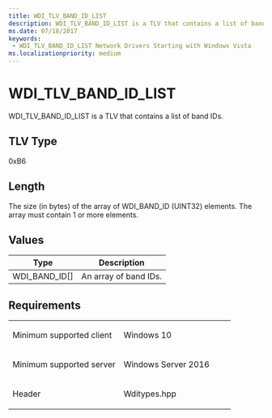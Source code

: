 ```yaml
---
title: WDI_TLV_BAND_ID_LIST
description: WDI_TLV_BAND_ID_LIST is a TLV that contains a list of band IDs.
ms.date: 07/18/2017
keywords:
 - WDI_TLV_BAND_ID_LIST Network Drivers Starting with Windows Vista
ms.localizationpriority: medium
---
```


# WDI\_TLV\_BAND\_ID\_LIST


WDI\_TLV\_BAND\_ID\_LIST is a TLV that contains a list of band IDs.

## TLV Type


0xB6

## Length


The size (in bytes) of the array of WDI\_BAND\_ID (UINT32) elements. The array must contain 1 or more elements.

## Values


| Type              | Description           |
|-------------------|-----------------------|
| WDI\_BAND\_ID\[\] | An array of band IDs. |

 

Requirements
------------

<table>
<colgroup>
<col width="50%" />
<col width="50%" />
</colgroup>
<tbody>
<tr class="odd">
<td><p>Minimum supported client</p></td>
<td><p>Windows 10</p></td>
</tr>
<tr class="even">
<td><p>Minimum supported server</p></td>
<td><p>Windows Server 2016</p></td>
</tr>
<tr class="odd">
<td><p>Header</p></td>
<td>Wditypes.hpp</td>
</tr>
</tbody>
</table>

 

 




